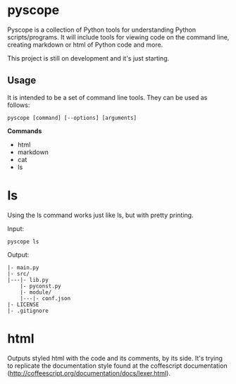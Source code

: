 **pyscope**
==============

Pyscope is a collection of Python tools for understanding Python
scripts/programs. It will include tools for viewing code on the command line,
creating markdown or html of Python code and more.

This project is still on development and it's just
starting.


Usage
-----

It is intended to be a set of command line tools. They can be used as follows:

    pyscope [command] [--options] [arguments]

**Commands**

- html
- markdown
- cat
- ls

ls
==

Using the ls command works just like ls, but with pretty printing.

Input:

    pyscope ls

Output:

    |- main.py
    |- src/
    |---|- lib.py
        |- pyconst.py
        |- module/
        |---|- conf.json
    |- LICENSE
    |- .gitignore

html
====

Outputs styled html with the code and its comments, by its side. It's trying to
replicate the documentation style found at the coffescript documentation
(http://coffeescript.org/documentation/docs/lexer.html).
